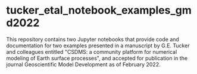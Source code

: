 # tucker_etal_notebook_examples_gmd2022

This repository contains two Jupyter notebooks that provide code and documentation for two examples presented in a manuscript by G.E. Tucker and colleagues entitled "CSDMS: a community platform for numerical modeling of Earth surface processes", and accepted for publication in the journal Geoscientific Model Development as of February 2022.


